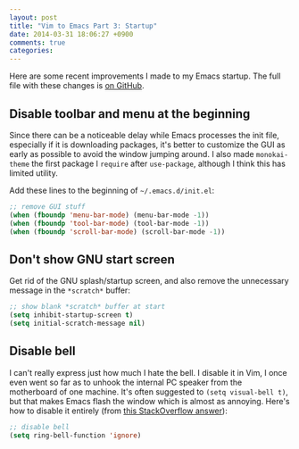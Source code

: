 ```yaml
---
layout: post
title: "Vim to Emacs Part 3: Startup"
date: 2014-03-31 18:06:27 +0900
comments: true
categories: 
---
```


Here are some recent improvements I made to my Emacs startup. The full file with these changes is [on GitHub](https://github.com/cordarei/dotfiles/blob/728d8ff01ef70e241daaa4e9e4fb82e5437094fc/emacs.d/init.el).


## Disable toolbar and menu at the beginning

Since there can be a noticeable delay while Emacs processes the init file, especially if it is downloading packages, it's better to customize the GUI as early as possible to avoid the window jumping around. I also made `monokai-theme` the first package I `require` after `use-package`, although I think this has limited utility.

Add these lines to the beginning of `~/.emacs.d/init.el`:

``` cl
;; remove GUI stuff
(when (fboundp 'menu-bar-mode) (menu-bar-mode -1))
(when (fboundp 'tool-bar-mode) (tool-bar-mode -1))
(when (fboundp 'scroll-bar-mode) (scroll-bar-mode -1))
```

## Don't show GNU start screen

Get rid of the GNU splash/startup screen, and also remove the unnecessary message in the `*scratch*` buffer:

``` cl
;; show blank *scratch* buffer at start
(setq inhibit-startup-screen t)
(setq initial-scratch-message nil)
```

## Disable bell

I can't really express just how much I hate the bell. I disable it in Vim, I once even went so far as to unhook the internal PC speaker from the motherboard of one machine. It's often suggested to `(setq visual-bell t)`, but that makes Emacs flash the window which is almost as annoying. Here's how to disable it entirely (from [this StackOverflow answer][so]):

``` cl
;; disable bell
(setq ring-bell-function 'ignore)
```

[milky]: http://milkbox.net/note/single-file-master-emacs-configuration/
[so]: http://stackoverflow.com/a/11679711
